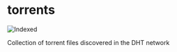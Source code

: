 torrents 
========
![Indexed](https://img.shields.io/badge/indexed-63132-blue)

Collection of torrent files discovered in the DHT network
